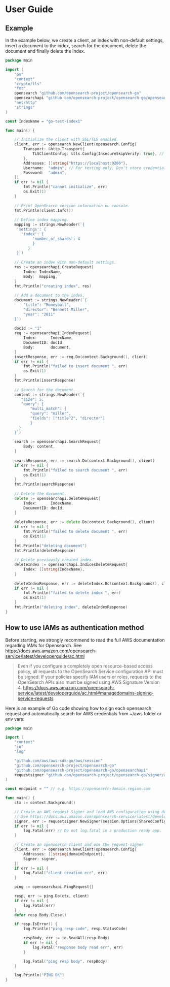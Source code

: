 # User Guide

## Example
In the example below, we create a client, an index with non-default settings, insert a document to the index,
search for the document, delete the document and finally delete the index.

```go
package main

import (
    "os"
    "context"
    "crypto/tls"
    "fmt"
    opensearch "github.com/opensearch-project/opensearch-go"
    opensearchapi "github.com/opensearch-project/opensearch-go/opensearchapi"
    "net/http"
    "strings"
)

const IndexName = "go-test-index1"

func main() {

    // Initialize the client with SSL/TLS enabled.
    client, err := opensearch.NewClient(opensearch.Config{
        Transport: &http.Transport{
            TLSClientConfig: &tls.Config{InsecureSkipVerify: true}, // For testing only. Use certificate for validation.
        },
        Addresses: []string{"https://localhost:9200"},
        Username:  "admin", // For testing only. Don't store credentials in code.
        Password:  "admin",
    })
    if err != nil {
        fmt.Println("cannot initialize", err)
        os.Exit(1)
    }
    
    // Print OpenSearch version information on console.
    fmt.Println(client.Info())
    
    // Define index mapping.
    mapping := strings.NewReader(`{
     'settings': {
       'index': {
            'number_of_shards': 4
            }
          }
     }`)
    
    // Create an index with non-default settings.
    res := opensearchapi.CreateRequest{
        Index: IndexName,
        Body:  mapping,
    }
    fmt.Println("creating index", res)
    
    // Add a document to the index.
    document := strings.NewReader(`{
        "title": "Moneyball",
        "director": "Bennett Miller",
        "year": "2011"
    }`)
    
    docId := "1"
    req := opensearchapi.IndexRequest{
        Index:      IndexName,
        DocumentID: docId,
        Body:       document,
    }
    insertResponse, err := req.Do(context.Background(), client)
    if err != nil {
        fmt.Println("failed to insert document ", err)
        os.Exit(1)
    }
    fmt.Println(insertResponse)
    
    // Search for the document.
    content := strings.NewReader(`{
       "size": 5,
       "query": {
           "multi_match": {
           "query": "miller",
           "fields": ["title^2", "director"]
           }
      }
    }`)
    
    search := opensearchapi.SearchRequest{
        Body: content,
    }
    
    searchResponse, err := search.Do(context.Background(), client)
    if err != nil {
        fmt.Println("failed to search document ", err)
        os.Exit(1)
    }
    fmt.Println(searchResponse)
    
    // Delete the document.
    delete := opensearchapi.DeleteRequest{
        Index:      IndexName,
        DocumentID: docId,
    }
    
    deleteResponse, err := delete.Do(context.Background(), client)
    if err != nil {
        fmt.Println("failed to delete document ", err)
        os.Exit(1)
    }
    fmt.Println("deleting document")
    fmt.Println(deleteResponse)
    
    // Delete previously created index.
    deleteIndex := opensearchapi.IndicesDeleteRequest{
        Index: []string{IndexName},
    }
    
    deleteIndexResponse, err := deleteIndex.Do(context.Background(), client)
    if err != nil {
        fmt.Println("failed to delete index ", err)
        os.Exit(1)
    }
    fmt.Println("deleting index", deleteIndexResponse)
}

```

## How to use IAMs as authentication method

Before starting, we strongly recommend to read the full AWS documentation regarding IAMs for Opensearch.
See https://docs.aws.amazon.com/opensearch-service/latest/developerguide/ac.html

> Even if you configure a completely open resource-based access policy, all requests to the OpenSearch Service configuration API must be signed. If your policies specify IAM users or roles, requests to the OpenSearch APIs also must be signed using AWS Signature Version 4.
https://docs.aws.amazon.com/opensearch-service/latest/developerguide/ac.html#managedomains-signing-service-requests

Here is an example of Go code showing how to sign each opensearch request and automatically search for AWS credentials from ~/aws folder or env vars:

```go
package main

import (
	"context"
	"io"
	"log"

	"github.com/aws/aws-sdk-go/aws/session"
	"github.com/opensearch-project/opensearch-go"
	"github.com/opensearch-project/opensearch-go/opensearchapi"
	requestsigner "github.com/opensearch-project/opensearch-go/signer/aws"
)

const endpoint = "" // e.g. https://opensearch-domain.region.com

func main() {
	ctx := context.Background()

	// Create an AWS request Signer and load AWS configuration using default config folder or env vars.
	// See https://docs.aws.amazon.com/opensearch-service/latest/developerguide/request-signing.html#request-signing-go
	signer, err := requestsigner.NewSigner(session.Options{SharedConfigState: session.SharedConfigEnable})
	if err != nil {
		log.Fatal(err) // Do not log.fatal in a production ready app.
	}

	// Create an opensearch client and use the request-signer
	client, err := opensearch.NewClient(opensearch.Config{
		Addresses: []string{domainEndpoint},
		Signer: signer,
	})
	if err != nil {
		log.Fatal("client creation err", err)
	}

	ping := opensearchapi.PingRequest{}

	resp, err := ping.Do(ctx, client)
	if err != nil {
		log.Fatal(err)
	}
	defer resp.Body.Close()

	if resp.IsError() {
		log.Println("ping resp code", resp.StatusCode)

		respBody, err := io.ReadAll(resp.Body)
		if err != nil {
			log.Fatal("response body read err", err)
		}

		log.Fatal("ping resp body", respBody)
	}

	log.Println("PING OK")
}
```
